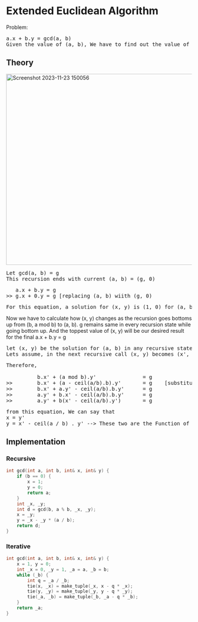 # Extended Euclidean Algorithm
Problem:
<pre>a.x + b.y = gcd(a, b)
Given the value of (a, b), We have to find out the value of (x, y) such that it satisfies the equation.
</pre>

## Theory
<img width="518" alt="Screenshot 2023-11-23 150056" src="https://github.com/t0-ji/Algorithm/assets/108709544/4bf74c87-3ec6-4dd0-999a-d42985cf1bc2"> <br>
<pre>
Let gcd(a, b) = g
This recursion ends with current (a, b) = (g, 0)
</pre>
<pre>
   a.x + b.y = g
>> g.x + 0.y = g [replacing (a, b) wiith (g, 0)
</pre>
<pre>
For this equation, a solution for (x, y) is (1, 0) for (a, b) = (g, 0) --> This is the Base Case
</pre>
Now we have to calculate how (x, y) changes as the recursion goes bottoms up from (b, a mod b) to (a, b).
g remains same in every recursion state while going bottom up.
And the toppest value of (x, y) will be our desired result for the final a.x + b.y = g
<pre>
let (x, y) be the solution for (a, b) in any recursive state.
Lets assume, in the next recursive call (x, y) becomes (x', y') and by the defintion, (a, b) becomes(b, a mod b).  
</pre>

<pre>
Therefore, 
          
          b.x' + (a mod b).y'               = g          
>>        b.x' + (a - ceil(a/b).b).y'       = g    [substituting a mod b with a - ceil(a/b)*b]      
>>        b.x' + a.y' - ceil(a/b).b.y'      = g
>>        a.y' + b.x' - ceil(a/b).b.y'      = g
>>        a.y' + b(x' - ceil(a/b).y')       = g
</pre>
<pre>
from this equation, We can say that
x = y'
y = x' - ceil(a / b) . y' --> These two are the Function of how (x, y) changes while the recursion goes bottom up
</pre>
## Implementation
### Recursive
```c++
int gcd(int a, int b, int& x, int& y) {
    if (b == 0) {
        x = 1;
        y = 0;
        return a;
    }
    int _x, _y;
    int d = gcd(b, a % b, _x, _y);
    x = _y;
    y = _x - _y * (a / b);
    return d;
}
```
### Iterative
```c++
int gcd(int a, int b, int& x, int& y) {
    x = 1, y = 0;
    int _x = 0, _y = 1, _a = a, _b = b;
    while (_b) {
        int q = _a / _b;
        tie(x, _x) = make_tuple(_x, x - q * _x);
        tie(y, _y) = make_tuple(_y, y - q * _y);
        tie(_a, _b) = make_tuple(_b, _a - q * _b);
    }
    return _a;
}
```
